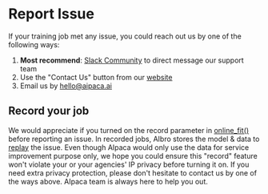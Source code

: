 # Report Issue

If your training job met any issue, you could reach out us by one of the following ways:

1. **Most recommend**: [Slack Community](https://join.slack.com/t/aipacainc/shared_invite/zt-s85idjfp-f~UwkvwuWi3TD1eTud4n5A) to direct message our support team
2. Use the "Contact Us" button from our [website](https://aipaca.ai)
3. Email us by <a href = "mailto: hello@aipaca.ai">hello@aipaca.ai</a>

## Record your job

We would appreciate if you turned on the record parameter in [online_fit()](<#online_fit>) before reporting an issue. In recorded jobs, AIbro stores the model & data to [replay](#replay_job) the issue. Even though AIpaca would only use the data for service improvement purpose only, we hope you could ensure this "record" feature won't violate your or your agencies' IP privacy before turning it on. If you need extra privacy protection, please don't hesitate to contact us by one of the ways above. AIpaca team is always here to help you out.

